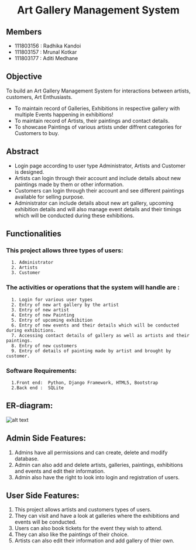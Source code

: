 <h1 Align= "center">Art Gallery Management System </h1>

## Members

- 111803156 : Radhika Kandoi
- 111803157 : Mrunal Kotkar
- 111803177 : Aditi Medhane

## Objective

To build an Art Gallery Management System for interactions between artists, customers, Art Enthusiasts.
- To maintain record of Galleries, Exhibitions in respective gallery with multiple Events happening in exhibitions!
- To maintain record of Artists, their paintings and contact details.
- To showcase Paintings of various artists under diffrent categories for Customers to buy.

## Abstract
- Login page according to user type Administrator, Artists and Customer is designed.
- Artists can login through their account and include details about new paintings made by them or other information.
- Customers can login through their account and see different paintings available for selling purpose.
- Administrator can include details about new art gallery, upcoming exhibition details and will also manage event details and their timings which will be conducted during        these exhibitions.

## Functionalities 

### This project allows three types of users:
      
      1. Administrator
      2. Artists
      3. Customer

### The activities or operations that the  system will handle are :
      
      1. Login for various user types
      2. Entry of new art gallery by the artist
      3. Entry of new artist
      4. Entry of new Painting
      5. Entry of upcoming exhibition
      6. Entry of new events and their details which will be conducted during exhibitions.
      7. Accessing contact details of gallery as well as artists and their paintings.
      8. Entry of new customers
      9. Entry of details of painting made by artist and brought by customer.
    
### Software Requirements:
	
      1.Front end:	Python, Django Framework, HTML5, Bootstrap
      2.Back end : 	SQLite 


## ER-diagram:

![alt text](https://github.com/MrunalKotkar/Art-Gallery/blob/main/art_gallery/ERDiagram.png)


## Admin Side Features:

1. Admins have all permissions and can create, delete and modify database.
2. Admin can also add and delete artists, galleries, paintings, exhibitions and events and edit their information.
3. Admin also have the right to look into login and registration of users.


## User Side Features:

1. This project allows artists and customers types of users.
2. They can visit and have a look at galleries where the exhibitions and events will be conducted.
3. Users can also book tickets for the event they wish to attend.
4. They can also like the paintings of their choice.
5. Artists can also edit their information and add gallery of thier own.
